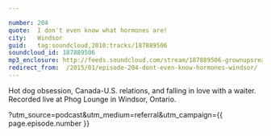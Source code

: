 ```yaml
---

number: 204
quote:  I don't even know what hormones are!
city:   Windsor
guid:   tag:soundcloud,2010:tracks/187889506
soundcloud_id: 187889506
mp3_enclosure: http://feeds.soundcloud.com/stream/187889506-grownupsreadthingstheywroteaskids-s2e04.mp3
redirect_from:  /2015/01/episode-204-dont-even-know-hormones-windsor/
---
```


Hot dog obsession, Canada-U.S. relations, and falling in love with a waiter. Recorded live at Phog Lounge in Windsor, Ontario.

?utm_source=podcast&utm_medium=referral&utm_campaign={{ page.episode.number }}